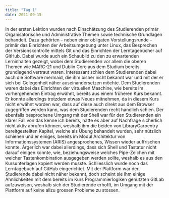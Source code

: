 ```yaml
---
title: "Tag 1"
date: 2021-09-15
---
```


In der ersten Lektion wurden nach Einschätzung des Studierenden primär Organisatorische und Administrative Themen sowie technische Grundlagen behandelt. Dazu gehörten – neben einer obligaten Vorstellungsrunde – primär das Einrichten der Arbeitsumgebung unter Linux, das Besprechen der Versionskontrolle mittels Git und das Einrichten der Lerntagebücher auf GitHub. 
Dabei wurde auch ein Schaubild zu den zu erwartenden Lerninhalten gezeigt, wobei dem Studierenden vor allem die oberen Themen wie MARC-21 und Dublin Core aus dem Studium bereits grundlegend vertraut waren. Interessant schien dem Studierenden dabei auch die Software mermaid, die ihm bisher nicht bekannt war und mit der er sich bei Gelegenheit näher auseinandersetzen möchte. 
Dem Studierenden waren dabei das Einrichten der virtuellen Maschine, wie bereits im vorhergehenden Eintrag erwähnt, bereits aus einem früheren Kurs bekannt. Er konnte allerdings trotzdem etwas Neues mitnehmen, da in diesem Kurs nicht erwähnt worden war, dass auf diese auch direkt aus dem Browser zugegriffen werden kann, was dem Studierenden recht handlich schien. 
Der ebenfalls besprochene Umgang mit der Shell war für den Studierenden ein klarer Fall von das kenne ich bereits, hätte es aber auf Nachfrage sicherlich nicht aktiv abrufen können, weshalb ihm die beiden von LibraryCarpentry bereitgestellten Kapitel, welche als Übung behandelt wurden, sehr nützlich schienen und er einiges, bereits im Modul Architektur von Informationssystemen (ARIS) angesprochenes, Wissen wieder auffrischen konnte. Ärgerlich war dabei allerdings, dass sich Shell und Tastatur nicht darauf einigen konnte, wie, beziehungsweise welches Pipe-Zeichen mit welcher Tastenkombination ausgegeben werden sollte, weshalb es aus den Kursunterlagen kopiert werden musste.
Schliesslich wurde noch das Lerntagebuch auf GitHub eingerichtet. Mit der Plattform war der Studierende dabei nicht näher bekannt, doch scheint sie ihm einige Ähnlichkeiten mit dem bereits im Kurs Programmierlogiken genutzten GitLab aufzuweisen, weshalb sich der Studierende erhofft, im Umgang mit der Plattform auf keine allzu grossen Probleme zu stossen. 

